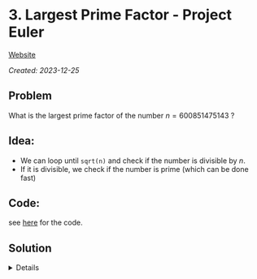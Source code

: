 # 3. Largest Prime Factor - Project Euler

[Website](https://projecteuler.net/problem=3)

_Created: 2023-12-25_

## Problem
What is the largest prime factor of the number $n = 600851475143$ ?

## Idea:
- We can loop until `sqrt(n)` and check if the number is divisible by $n$.
- If it is divisible, we check if the number is prime (which can be done fast)

## Code:
see [here](https://github.com/slow-connect/project-euler/blob/main/3.%20Largest%20Prime%20Factor/main.py) for the code.

## Solution
<details>
6857
</details>
